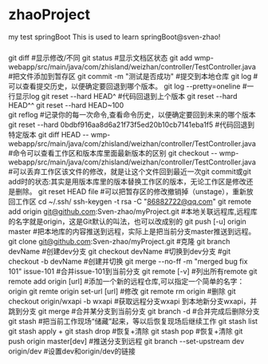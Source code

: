 # zhaoProject
my test springBoot 
This is used to learn springBoot@sven-zhao!
###
git diff		#显示修改/不同
git status 		#显示文档区状态
git add  wmp-webapp/src/main/java/com/zhisland/weizhan/controller/TestController.java		#把文件添加到暂存区
git commit -m "测试是否成功"		#提交到本地仓库
git log			#可以查看提交历史，以便确定要回退到哪个版本。
git log --pretty=oneline 	#一行显示log
git reset --hard HEAD^		#代码回退到上个版本
git reset --hard HEAD^^
git reset --hard HEAD~100	
git reflog 		#记录你的每一次命令,查看命令历史，以便确定要回到未来的哪个版本
git reset --hard 0bdbf916aa8d6a21f73f5ed20b10cb7141eba1f5	#代码回退到特定版本
git diff HEAD -- wmp-webapp/src/main/java/com/zhisland/weizhan/controller/TestController.java	#命令可以查看工作区和版本库里面最新版本的区别
git checkout -- wmp-webapp/src/main/java/com/zhisland/weizhan/controller/TestController.java	#可以丢弃工作区该文件的修改，就是让这个文件回到最近一次git commit或git add时的状态:其实是用版本库里的版本替换工作区的版本，无论工作区是修改还是删除。
git reset HEAD file		#可以把暂存区的修改撤销掉（unstage），重新放回工作区
cd ~/.ssh/
ssh-keygen -t rsa -C "86882722@qq.com"
git remote add origin git@github.com:Sven-zhao/myProject.git 		#本地关联远程库,远程库的名字就是origin，这是Git默认的叫法，也可以改成别的
git push [-u] origin master 	#把本地库的内容推送到远程，实际上是把当前分支master推送到远程。
git clone git@github.com:Sven-zhao/myProject.git  		#克隆
git branch devName		#创建dev分支
git checkout devName 	#切换到dev分支
#git checkout -b devName 		#创建并切换
git merge --no-ff -m "merged bug fix 101" issue-101		#合并issue-101到当前分支
git remote	[-v]	#列出所有remote
git remote add origin [url] 	#添加一个新的远程仓库,可以指定一个简单的名字：origin
git remte origin set-url [url] 		#修改
git remote rm origin				#删除
git checkout origin/wxapi -b wxapi		#获取远程分支wxapi 到本地新分支wxapi，并跳到分支
git merge <name>		#合并某分支到当前分支
git branch -d <name> 	#合并完成后删除分支
git stash		#把当前工作现场“储藏”起来，等以后恢复现场后继续工作
git stash list
git stash apply + git stash drop	#恢复+清除
git stash pop		#恢复+清除
git push origin master[dev] 	#推送分支到远程
git branch --set-upstream dev origin/dev		#设置dev和origin/dev的链接
